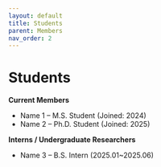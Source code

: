 ```yaml
---
layout: default
title: Students
parent: Members
nav_order: 2
---
```


# Students

**Current Members**
- Name 1 – M.S. Student (Joined: 2024)
- Name 2 – Ph.D. Student (Joined: 2025)

**Interns / Undergraduate Researchers**
- Name 3 – B.S. Intern (2025.01~2025.06)

